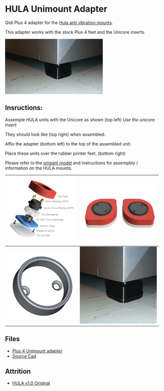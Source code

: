 # HULA Unimount Adapter
Qidi Plus 4 adapter for the [Hula anti vibration mounts](https://makerworld.com/en/models/417509#profileId-502144). 

This adapter works with the stock Plus 4 feet and the Unicore inserts. 

<img src="images/HULA.gif"/> 

## Insructions: 

Assemple HULA units with the Unicore as shown (top left) 
*Use the unicore insert*

They should look like (top right) when assembled. 

Affix the adapter (bottom left) to the top of the assembled unit. 

Place these units over the rubber printer feet. (bottom right)

Please refer to the [origianl model](https://makerworld.com/en/models/417509#profileId-502144) and instructions for assempbly / information on the HULA mounts.

| <img src="images/HULA_assy.jpg" align="right" width=320/> | <img src="images/UniCore.jpg" width=320/> | 
| --- | --- |
| <img src="images/HULA_Unicore_Plus4_Adapter.png" width=320/> |<img src="images/HULA1.gif"/> | 


## Files 
* [Plus 4 Unimount adapter](print/HULA_Plus4.3mf)
* [Source Cad](source/HULA_Plus4_UniMount.FCStd)

## Attrition
* [HULA v1.0 Original](https://makerworld.com/en/models/417509#profileId-502144)


